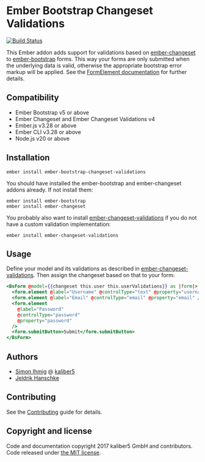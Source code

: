 # Ember Bootstrap Changeset Validations

[![Build Status](https://travis-ci.org/kaliber5/ember-bootstrap-changeset-validations.svg?branch=master)](https://travis-ci.org/kaliber5/ember-bootstrap-changeset-validations)

This Ember addon adds support for validations based on [ember-changeset](https://github.com/poteto/ember-changeset) to [ember-bootstrap](https://www.ember-bootstrap.com/) forms.
This way your forms are only submitted when the underlying data is valid, otherwise the appropriate bootstrap error
markup will be applied. See the [FormElement documentation](https://www.ember-bootstrap.com/api/classes/Components.FormElement.html) for
further details.

## Compatibility

- Ember Bootstrap v5 or above
- Ember Changeset and Ember Changeset Validations v4
- Ember.js v3.28 or above
- Ember CLI v3.28 or above
- Node.js v20 or above

## Installation

    ember install ember-bootstrap-changeset-validations

You should have installed the ember-bootstrap and ember-changeset addons already. If not install them:

```
ember install ember-bootstrap
ember install ember-changeset
```

You probably also want to install [ember-changeset-validations](https://github.com/poteto/ember-changeset-validations/)
if you do not have a custom validation implementation:

```
ember install ember-changeset-validations
```

## Usage

Define your model and its validations as described in [ember-changeset-validations](https://github.com/poteto/ember-changeset-validations/).
Then assign the changeset based on that to your form:

```hbs
<BsForm @model={{changeset this.user this.userValidations}} as |form|>
  <form.element @label="Username" @controlType="text" @property="username" />
  <form.element @label="Email" @controlType="email" @property="email" />
  <form.element
    @label="Password"
    @controlType="password"
    @property="password"
  />
  <form.submitButton>Submit</form.submitButton>
</BsForm>
```

## Authors

- [Simon Ihmig](https://github.com/simonihmig) @ [kaliber5](http://www.kaliber5.de)
- [Jeldrik Hanschke](https://github.com/jelhan)

## Contributing

See the [Contributing](CONTRIBUTING.md) guide for details.

## Copyright and license

Code and documentation copyright 2017 kaliber5 GmbH and contributors. Code released under [the MIT license](LICENSE.md).
